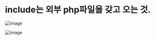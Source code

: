 # include는 외부 php파일을 갖고 오는 것.
![image](https://user-images.githubusercontent.com/85022962/130054707-d045b0f4-588c-4b08-b8ac-706875433143.png)

![image](https://user-images.githubusercontent.com/85022962/130054960-71080818-940d-4645-8b06-a384cfc9a69c.png)




